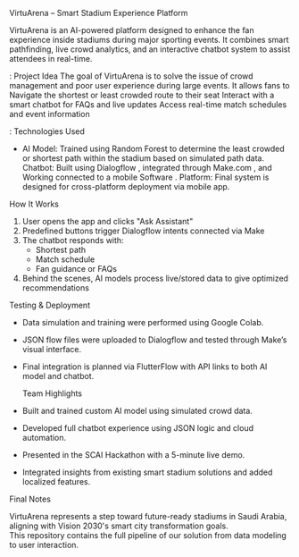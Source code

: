 
 VirtuArena – Smart Stadium Experience Platform

VirtuArena is an AI-powered platform designed to enhance the fan experience inside stadiums during major sporting events. It combines smart pathfinding, live crowd analytics, and an interactive chatbot system to assist attendees in real-time.

: Project Idea
The goal of VirtuArena is to solve the issue of crowd management and poor user experience during large events. It allows fans to
 Navigate the shortest or least crowded route to their seat
Interact with a smart chatbot for FAQs and live updates
 Access real-time match schedules and event information

: Technologies Used
- AI Model: 
Trained using Random Forest to determine the least crowded or shortest path within the stadium based on simulated path data.
Chatbot: Built using  Dialogflow , integrated through  Make.com , and Working connected to a mobile Software .
Platform: Final system is designed for cross-platform deployment via mobile app.

 How It Works

1.  User opens the app  and clicks "Ask Assistant"
2. Predefined buttons  trigger Dialogflow intents connected via Make
3. The chatbot responds with:
   - Shortest path
   - Match schedule
   - Fan guidance or FAQs
4. Behind the scenes, AI models process live/stored data to give optimized recommendations

  Testing & Deployment

- Data simulation and training were performed using Google Colab.
- JSON flow files were uploaded to Dialogflow and tested through Make’s visual interface.
- Final integration is planned via FlutterFlow with API links to both AI model and chatbot.

  Team Highlights

- Built and trained custom AI model using simulated crowd data.
- Developed full chatbot experience using JSON logic and cloud automation.
- Presented in the SCAI Hackathon  with a 5-minute live demo.
- Integrated insights from existing smart stadium solutions and added localized features.

 Final Notes

VirtuArena represents a step toward future-ready stadiums in Saudi Arabia, aligning with Vision 2030's smart city transformation goals.  
This repository contains the full pipeline of our solution from data modeling to user interaction.
